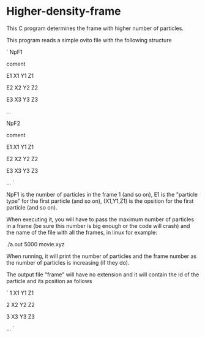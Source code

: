 # Higher-density-frame

This C program determines the frame with higher number of particles.

This program reads a simple ovito file with the following structure

`
NpF1

  coment

E1 X1 Y1 Z1

E2 X2 Y2 Z2

E3 X3 Y3 Z3

...

NpF2

  coment

E1 X1 Y1 Z1

E2 X2 Y2 Z2

E3 X3 Y3 Z3

...
`

NpF1 is the number of particles in the frame 1 (and so on), E1 is the "particle type" for the first particle (and so on), (X1,Y1,Z1) is the opsition for the first particle (and so on).

When executing it, you will have to pass the maximum number of particles in a frame (be sure this number is big enough or the code will crash) and the name of the file with all the frames, in linux for example:

./a.out 5000 movie.xyz

When running, it will print the number of particles and the frame number as the number of particles is increasing (if they do).

The output file "frame" will have no extension and it will contain the id of the particle and its position as follows

`
1 X1 Y1 Z1

2 X2 Y2 Z2

3 X3 Y3 Z3

...
`
